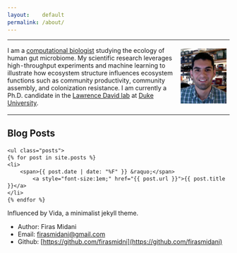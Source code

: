 ```yaml
---
layout:    default
permalink: /about/
---
```


<div class="blurb">
<table>
<col width="78%">
<col width="22%">
  <tr> 
    <td align="left" vertical-align="center" style="padding-left:0px">
      <p> I am a <a href="https://genome.duke.edu/education/CBB">computational biologist</a> 
      studying the ecology of human gut microbiome. 
      My scientific research leverages high-throughput experiments and machine learning 
      to illustrate how ecosystem structure influences ecosystem functions such as 
      community productivity, community assembly, and colonization resistance. 
      I am currently a Ph.D. candidate in the <a href="http://el.ladlab.org:8080">Lawrence David lab</a> 
      at <a href="https://en.wikipedia.org/wiki/Duke_University">Duke University</a>. 
      </p>  
    </td>
    <td align="right" style="padding-left:0px">
    <img src="/assets/midani_head.png" opacity="0.5";/>
    </td>  
  </tr>
</table>
</div>


<div id="home">
<h2>Blog Posts</h2>

    <ul class="posts">
    {% for post in site.posts %}
	<li>
		<span>{{ post.date | date: "%F" }} &raquo;</span>  
	        <a style="font-size:1em;" href="{{ post.url }}">{{ post.title }}</a>
	</li>
    {% endfor %}
	  
  </ul>
</div>


Influenced by Vida, a minimalist jekyll theme.

- Author: Firas Midani
- Email:  firasmidani@gmail.com
- Github: [https://github.com/firasmidni](https://github.com/firasmidani)


